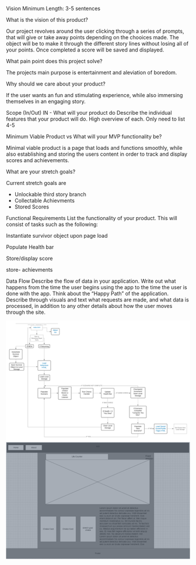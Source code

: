 Vision
Minimum Length: 3-5 sentences

What is the vision of this product?

Our project revolves around the user clicking through a series of prompts, that will give or take away points depending on the chooices made. The object will be to make it through the different story lines without losing all of your points. Once completed a score will be saved and displayed. 



What pain point does this project solve?

The projects main purpose is entertainment and aleviation of boredom. 

Why should we care about your product?

If the user wants an fun and stimulating experience, while also immersing themselves in an engaging story.

Scope (In/Out)
IN - What will your product do
Describe the individual features that your product will do.
High overview of each. Only need to list 4-5

Minimum Viable Product vs
What will your MVP functionality be?

Minimal viable product is a page that loads and functions smoothly, while also establishing and storing the users content in order to track and display scores and achievements.

What are your stretch goals?

Current stretch goals are 
- Unlockable third story branch
- Collectable Achievments
- Stored Scores



Functional Requirements
List the functionality of your product. This will consist of tasks such as the following:

Instantiate survivor object upon page load

Populate Health bar

Store/display score

store- achievments




Data Flow
Describe the flow of data in your application. Write out what happens from the time the user begins using the app to the time the user is done with the app. Think about the “Happy Path” of the application. Describe through visuals and text what requests are made, and what data is processed, in addition to any other details about how the user moves through the site.


![Flow Chart](./img/domain-model.png)
![Wireframe](./img/wireframe.png)


